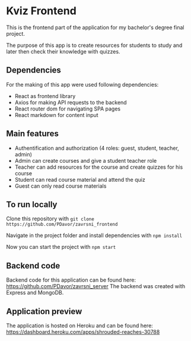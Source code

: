 # Kviz Frontend

This is the frontend part of the application for my bachelor's degree final project.

The purpose of this app is to create resources for students to study and later then check their knowledge with quizzes.

## Dependencies

For the making of this app were used following dependencies:
- React as frontend library
- Axios for making API requests to the backend
- React router dom for navigating SPA pages
- React markdown for content input

## Main features

- Authentification and authorization (4 roles: guest, student, teacher, admin)
- Admin can create courses and give a student teacher role
- Teacher can add resources for the course and create quizzes for his course
- Student can read course material and attend the quiz
- Guest can only read course materials

## To run locally

Clone this repository with `git clone https://github.com/PDavor/zavrsni_frontend`

Navigate in the project folder and install dependencies with `npm install`

Now you can start the project with `npm start`

## Backend code
Backend code for this application can be found here: https://github.com/PDavor/zavrsni_server
The backend was created with Express and MongoDB.

## Application preview

The application is hosted on Heroku and can be found here: https://dashboard.heroku.com/apps/shrouded-reaches-30788
